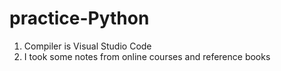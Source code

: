 # practice-Python
1. Compiler is Visual Studio Code
2. I took some notes from online courses and reference books
